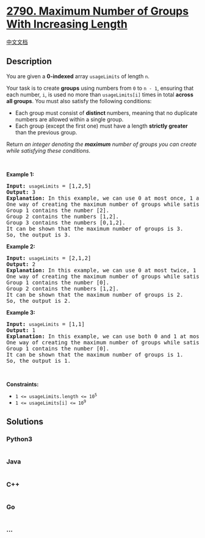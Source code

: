 # [2790. Maximum Number of Groups With Increasing Length](https://leetcode.com/problems/maximum-number-of-groups-with-increasing-length)

[中文文档](/solution/2700-2799/2790.Maximum%20Number%20of%20Groups%20With%20Increasing%20Length/README.md)

## Description

<p>You are given a <strong>0-indexed</strong> array <code>usageLimits</code> of length <code>n</code>.</p>

<p>Your task is to create <strong>groups</strong> using numbers from <code>0</code> to <code>n - 1</code>, ensuring that each number, <code>i</code>, is used no more than <code>usageLimits[i]</code> times in total <strong>across all groups</strong>. You must also satisfy the following conditions:</p>

<ul>
	<li>Each group must consist of <strong>distinct </strong>numbers, meaning that no duplicate numbers are allowed within a single group.</li>
	<li>Each group (except the first one) must have a length <strong>strictly greater</strong> than the previous group.</li>
</ul>

<p>Return <em>an integer denoting the <strong>maximum</strong> number of groups you can create while satisfying these conditions.</em></p>

<p>&nbsp;</p>
<p><strong class="example">Example 1:</strong></p>

<pre>
<strong>Input:</strong> <code>usageLimits</code> = [1,2,5]
<strong>Output:</strong> 3
<strong>Explanation:</strong> In this example, we can use 0 at most once, 1 at most twice, and 2 at most five times.
One way of creating the maximum number of groups while satisfying the conditions is: 
Group 1 contains the number [2].
Group 2 contains the numbers [1,2].
Group 3 contains the numbers [0,1,2]. 
It can be shown that the maximum number of groups is 3. 
So, the output is 3. </pre>

<p><strong class="example">Example 2:</strong></p>

<pre>
<strong>Input:</strong> <code>usageLimits</code> = [2,1,2]
<strong>Output:</strong> 2
<strong>Explanation:</strong> In this example, we can use 0 at most twice, 1 at most once, and 2 at most twice.
One way of creating the maximum number of groups while satisfying the conditions is:
Group 1 contains the number [0].
Group 2 contains the numbers [1,2].
It can be shown that the maximum number of groups is 2.
So, the output is 2. 
</pre>

<p><strong class="example">Example 3:</strong></p>

<pre>
<strong>Input:</strong> <code>usageLimits</code> = [1,1]
<strong>Output:</strong> 1
<strong>Explanation:</strong> In this example, we can use both 0 and 1 at most once.
One way of creating the maximum number of groups while satisfying the conditions is:
Group 1 contains the number [0].
It can be shown that the maximum number of groups is 1.
So, the output is 1. 
</pre>

<p>&nbsp;</p>
<p><strong>Constraints:</strong></p>

<ul>
	<li><code>1 &lt;= usageLimits.length &lt;= 10<sup>5</sup></code></li>
	<li><code>1 &lt;= usageLimits[i] &lt;= 10<sup>9</sup></code></li>
</ul>

## Solutions

<!-- tabs:start -->

### **Python3**

```python

```

### **Java**

```java

```

### **C++**

```cpp

```

### **Go**

```go

```

### **...**

```

```

<!-- tabs:end -->
